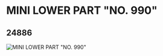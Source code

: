 # MINI LOWER PART "NO. 990"
## 24886
![MINI LOWER PART "NO. 990"](https://lc-www-live-s.legocdn.com/media/bricks/5/2/6135337.jpg)